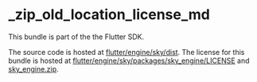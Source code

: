 # _zip_old_location_license_md

This bundle is part of the the Flutter SDK.

The source code is hosted at [flutter/engine/sky/dist](https://github.com/flutter/engine/tree/f40e976bedff57e69e1b3d89a7c2a3c617a03dad/sky/dist).
The license for this bundle is hosted at [flutter/engine/sky/packages/sky_engine/LICENSE](https://github.com/flutter/engine/tree/f40e976bedff57e69e1b3d89a7c2a3c617a03dad/sky/packages/sky_engine/LICENSE) 
and [sky_engine.zip](https://storage.googleapis.com/flutter_infra_release/flutter/f40e976bedff57e69e1b3d89a7c2a3c617a03dad/sky_engine.zip).
